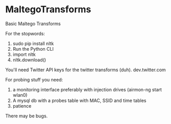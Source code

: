 MaltegoTransforms
=================

Basic Maltego Transforms

For the stopwords:
1. sudo pip install nltk
2. Run the Python CLI
3. import nltk
4. nltk.download()

You'll need Twitter API keys for the twitter transforms (duh). dev.twitter.com

For probing stuff you need:
1. a monitoring interface preferably with injection drives (airmon-ng start wlan0)
2. A mysql db with a probes table with MAC, SSID and time tables
3. patience

There may be bugs.
